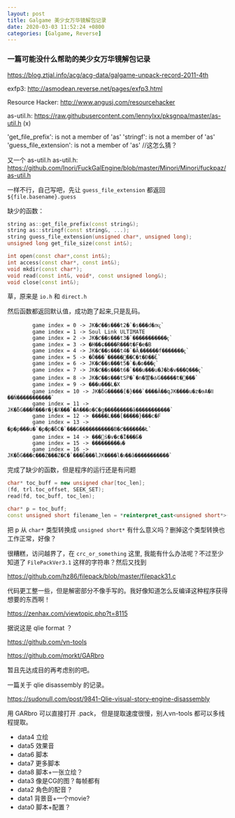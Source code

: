 ```yaml
---
layout: post
title: Galgame 美少女万华镜解包记录
date: 2020-03-03 11:52:24 +0800
categories: [Galgame, Reverse]
---
```


### 一篇可能没什么帮助的美少女万华镜解包记录

https://blog.ztjal.info/acg/acg-data/galgame-unpack-record-2011-4th

exfp3: http://asmodean.reverse.net/pages/exfp3.html

Resource Hacker: http://www.angusj.com/resourcehacker

as-util.h: https://raw.githubusercontent.com/lennylxx/pksgnpa/master/as-util.h (x)

'get_file_prefix': is not a member of 'as'
'stringf': is not a member of 'as'
'guess_file_extension': is not a member of 'as' //这怎么猜？

又一个 as-util.h as-util.h: https://github.com/Inori/FuckGalEngine/blob/master/Minori/Minori/fuckpaz/as-util.h

一样不行，自己写吧，先让 `guess_file_extension` 都返回 `${file.basename}.guess`

缺少的函数：

```cpp
string as::get_file_prefix(const string&);
string as::stringf(const string&, ...);
string guess_file_extension(unsigned char*, unsigned long);
unsigned long get_file_size(const int&);
```

```cpp
int open(const char*,const int&);
int access(const char*, const int&);
void mkdir(const char*);
void read(const int&, void*, const unsigned long&);
void close(const int&);
```

草，原来是 `io.h` 和 `direct.h`

然后函数都返回默认值，成功跑了起来,只是乱码。

```
        game index = 0 -> JK�ƈ��s���t2�`�s���d�ԕҁ`
        game index = 1 -> Soul Link ULTIMATE
        game index = 2 -> JK�ƈ��s���t3�`�����������ҁ`
        game index = 3 -> �H��ɕ����R���t�F�e�B
        game index = 4 -> JK�ƈ��s���t4�`�Ȃ܂������f�������ҁ`
        game index = 5 -> �Ȍ���`�����̃��C�t�Ɖ��̉Ł`
        game index = 6 -> JK�ƈ��s���t5�`�؋�o���ҁ`
        game index = 7 -> JK�ƈ��s���t6�`���u���u�J�b�v���Q���ҁ`
        game index = 8 -> JK�ƈ��s���tSP�`�n�鐢�Ԃ̓G�����t�΂���`
        game index = 9 -> ���u���L�X
        game index = 10 -> JK�ƃG�����[�}���`����Â��qJK����u�z�ɘA�ꍞ��Ń�����������`
        game index = 11 -> JK�ƃG���R���r�j�X���`�A���o�C�g���̎�݂�����ă�����������`
        game index = 12 -> �����L���[�����}���c�F
        game index = 13 -> �p�p���u�`�p�p�ƃC�`���G�����������B�ƈ�����̉��Ł`
        game index = 14 -> ���̕s�v�c�̏I���Ƃ�
        game index = 15 -> ���������؋�
        game index = 16 -> JK�ƃG���c���Z���Z�C�`���Ƃ̂���lJK����l�ɂ��ă�����������`
```

完成了缺少的函数，但是程序的运行还是有问题

```cpp
char* toc_buff = new unsigned char[toc_len];
(fd, trl.toc_offset, SEEK_SET);
read(fd, toc_buff, toc_len);

char* p = toc_buff;
const unsigned short filename_len = *reinterpret_cast<unsigned short*>(p);
```

把 p 从 `char*` 类型转换成 `unsigned short*` 有什么意义吗？删掉这个类型转换也工作正常，好像？

很糟糕，访问越界了，在 `crc_or_something` 这里, 我能有什么办法呢？不过至少知道了 `FilePackVer3.1` 这样的字符串？然后又找到

https://github.com/hz86/filepack/blob/master/filepack31.c

代码更工整一些，但是解密部分不像手写的。我好像知道怎么反编译这种程序获得想要的东西啊！

https://zenhax.com/viewtopic.php?t=8115

据说这是 qlie format ？

https://github.com/vn-tools

https://github.com/morkt/GARbro

暂且先达成目的再考虑别的吧。

一篇关于 qlie disassembly 的记录。

https://sudonull.com/post/9841-Qlie-visual-story-engine-disassembly

用 GARbro 可以直接打开 .pack， 但是提取速度很慢，别人vn-tools 都可以多线程提取。

- data4 立绘
- data5 效果音
- data6 脚本
- data7 更多脚本
- data8 脚本+一张立绘？
- data3 像是CG的图？每帧都有
- data2 角色的配音？
- data1 背景音+一个movie?
- data0 脚本+配置？
